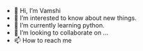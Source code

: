 - 👋 Hi, I’m Vamshi
- 👀 I’m interested to know about new things.
- 🌱 I’m currently learning python.
- 💞️ I’m looking to collaborate on ...
- 📫 How to reach me 

<!---
thekodidala/thekodidala is a ✨ special ✨ repository because its `README.md` (this file) appears on your GitHub profile.
You can click the Preview link to take a look at your changes.
--->
